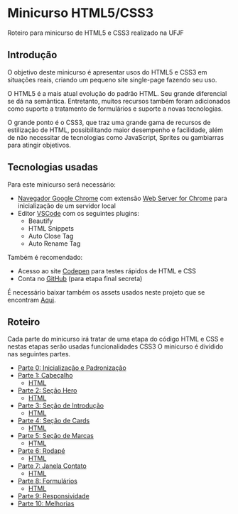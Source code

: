 # Minicurso HTML5/CSS3

Roteiro para minicurso de HTML5 e CSS3 realizado na UFJF

## Introdução

O objetivo deste minicurso é apresentar usos do HTML5 e CSS3 em situações reais, criando um pequeno site single-page fazendo seu uso.

O HTML5 é a mais atual evolução do padrão HTML. Seu grande diferencial se dá na semântica. Entretanto, muitos recursos também foram adicionados como suporte a tratamento de formulários e suporte a novas tecnologias.

O grande ponto é o CSS3, que traz uma grande gama de recursos de estilização de HTML, possibilitando maior desempenho e facilidade, além de não necessitar de tecnologias como JavaScript, Sprites ou gambiarras para atingir objetivos. 

## Tecnologias usadas

Para este minicurso será necessário:

 - [Navegador Google Chrome](https://www.google.com/chrome/) com extensão [Web Server for Chrome](https://chrome.google.com/webstore/detail/web-server-for-chrome/ofhbbkphhbklhfoeikjpcbhemlocgigb) para inicialização de um servidor local
 - Editor [VSCode](https://code.visualstudio.com/) com os seguintes plugins:
	 - Beautify
	 - HTML Snippets
	 - Auto Close Tag
	 - Auto Rename Tag

Também é recomendado:

 - Acesso ao site [Codepen](https://codepen.io/) para testes rápidos de HTML e CSS
 - Conta no [GitHub](https://github.com) (para etapa final secreta)

É necessário baixar também os assets usados neste projeto que se encontram [Aqui](https://github.com/maxjf1/minicurso-css3/releases).

## Roteiro

Cada parte do minicurso irá tratar de uma etapa do código HTML e CSS e nestas etapas serão usadas funcionalidades CSS3
O minicurso é dividido nas seguintes partes.

 - [Parte 0:  Inicialização e Padronização][p0]
 - [Parte 1: Cabeçalho][p1]
	 - [HTML](https://github.com/maxjf1/minicurso-css3/blob/4911a7e761b8d5a2fee014d49adc06120f97b4de/index.html#L14-L44)
 - [Parte 2: Seção Hero][p2]
	 - [HTML](https://github.com/maxjf1/minicurso-css3/blob/4911a7e761b8d5a2fee014d49adc06120f97b4de/index.html#L48-L57)
 - [Parte 3: Seção de Introdução][p3]
	 - [HTML](https://github.com/maxjf1/minicurso-css3/blob/4911a7e761b8d5a2fee014d49adc06120f97b4de/index.html#L59-L84)
 - [Parte 4: Seção de Cards][p4]
	 - [HTML](https://github.com/maxjf1/minicurso-css3/blob/4911a7e761b8d5a2fee014d49adc06120f97b4de/index.html#L86-L137)
 - [Parte 5: Seção de Marcas][p5]
	 - [HTML](https://github.com/maxjf1/minicurso-css3/blob/4911a7e761b8d5a2fee014d49adc06120f97b4de/index.html#L139-L235)
 - [Parte 6: Rodapé][p6]
	 - [HTML](https://github.com/maxjf1/minicurso-css3/blob/4911a7e761b8d5a2fee014d49adc06120f97b4de/index.html#L239-L266)
 - [Parte 7: Janela Contato][p7]
	 - [HTML](https://github.com/maxjf1/minicurso-css3/blob/4911a7e761b8d5a2fee014d49adc06120f97b4de/index.html#L268-L316)
 - [Parte 8: Formulários][p8]
	 - [HTML](https://github.com/maxjf1/minicurso-css3/blob/4911a7e761b8d5a2fee014d49adc06120f97b4de/index.html#L278-L310)
 - [Parte 9: Responsividade][p9]
 - [Parte 10: Melhorias][p10]

[p0]:https://github.com/maxjf1/minicurso-css3/blob/4911a7e761b8d5a2fee014d49adc06120f97b4de/style.css#L1-L42
[p1]:https://github.com/maxjf1/minicurso-css3/blob/4911a7e761b8d5a2fee014d49adc06120f97b4de/style.css#L44-L92
[p2]:https://github.com/maxjf1/minicurso-css3/blob/4911a7e761b8d5a2fee014d49adc06120f97b4de/style.css#L94-L166
[p3]:https://github.com/maxjf1/minicurso-css3/blob/4911a7e761b8d5a2fee014d49adc06120f97b4de/style.css#L169-L193
[p4]:https://github.com/maxjf1/minicurso-css3/blob/4911a7e761b8d5a2fee014d49adc06120f97b4de/style.css#L195-L248
[p5]:https://github.com/maxjf1/minicurso-css3/blob/4911a7e761b8d5a2fee014d49adc06120f97b4de/style.css#L251-L366
[p6]:https://github.com/maxjf1/minicurso-css3/blob/4911a7e761b8d5a2fee014d49adc06120f97b4de/style.css#L368-L426
[p7]:https://github.com/maxjf1/minicurso-css3/blob/4911a7e761b8d5a2fee014d49adc06120f97b4de/style.css#L429-L494
[p8]:https://github.com/maxjf1/minicurso-css3/blob/4911a7e761b8d5a2fee014d49adc06120f97b4de/style.css#L496-L583
[p9]:https://github.com/maxjf1/minicurso-css3/blob/4911a7e761b8d5a2fee014d49adc06120f97b4de/style.css#L585-L726
[p10]:https://github.com/maxjf1/minicurso-css3/blob/4911a7e761b8d5a2fee014d49adc06120f97b4de/style.css#L729-L810
